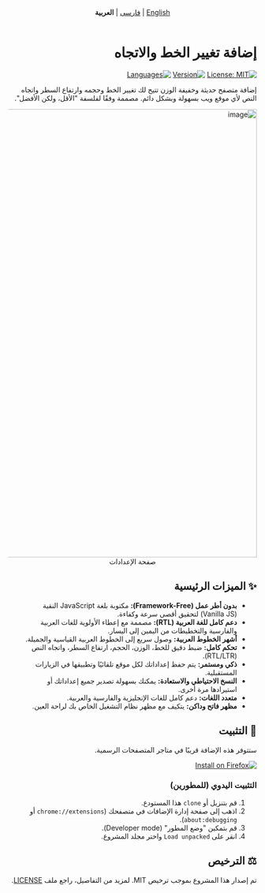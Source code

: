 <!-- Navigation -->
<div align="center" dir="rtl">
  <a href="README.md">English</a> | <a href="README.fa.md">فارسی</a> | <b>العربية</b>
</div>
<br>

<div dir="rtl">

# إضافة تغيير الخط والاتجاه

[![License: MIT](https://img.shields.io/badge/License-MIT-blue.svg)](https://opensource.org/licenses/MIT)
[![Version](https://img.shields.io/badge/Version-1.2-brightgreen.svg)]()
[![Languages](https://img.shields.io/badge/Languages-FA%20%7C%20EN%20%7C%20AR-orange.svg)]()

إضافة متصفح حديثة وخفيفة الوزن تتيح لك تغيير الخط وحجمه وارتفاع السطر واتجاه النص لأي موقع ويب بسهولة وبشكل دائم. مصممة وفقًا لفلسفة "الأقل، ولكن الأفضل".

<img width="1919" height="909" alt="image" src="https://github.com/user-attachments/assets/f3d79a4f-8c67-4a22-9ab1-66b637f6c436" />
<div align="center">
صفحة الإعدادات
</div>

## ✨ الميزات الرئيسية

- **بدون أطر عمل (Framework-Free):** مكتوبة بلغة JavaScript النقية (Vanilla JS) لتحقيق أقصى سرعة وكفاءة.
- **دعم كامل للغة العربية (RTL):** مصممة مع إعطاء الأولوية للغات العربية والفارسية والتخطيطات من اليمين إلى اليسار.
- **أشهر الخطوط العربية:** وصول سريع إلى الخطوط العربية القياسية والجميلة.
- **تحكم كامل:** ضبط دقيق للخط، الوزن، الحجم، ارتفاع السطر، واتجاه النص (RTL/LTR).
- **ذكي ومستمر:** يتم حفظ إعداداتك لكل موقع تلقائيًا وتطبيقها في الزيارات المستقبلية.
- **النسخ الاحتياطي والاستعادة:** يمكنك بسهولة تصدير جميع إعداداتك أو استيرادها مرة أخرى.
- **متعدد اللغات:** دعم كامل للغات الإنجليزية والفارسية والعربية.
- **مظهر فاتح وداكن:** يتكيف مع مظهر نظام التشغيل الخاص بك لراحة العين.

## 🚀 التثبيت

ستتوفر هذه الإضافة قريبًا في متاجر المتصفحات الرسمية.

[![Install on Firefox](https://img.shields.io/badge/Get%20the%20Add--on-Firefox-F88B10.svg?logo=firefox&logoColor=white&style=for-the-badge)](https://addons.mozilla.org/firefox/addon/advanced-font-changer/)

### التثبيت اليدوي (للمطورين)

1.  قم بتنزيل أو `clone` هذا المستودع.
2.  اذهب إلى صفحة إدارة الإضافات في متصفحك (`chrome://extensions` أو `about:debugging`).
3.  قم بتمكين "وضع المطور" (Developer mode).
4.  انقر على `Load unpacked` واختر مجلد المشروع.

## ⚖️ الترخيص

تم إصدار هذا المشروع بموجب ترخيص MIT. لمزيد من التفاصيل، راجع ملف [LICENSE](LICENSE).

</div>
